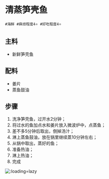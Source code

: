 # 清蒸笋壳鱼

```
#海鲜 #麻烦程度4⭐️ #好吃程度4⭐️
```

## 主料

- 新鲜笋壳鱼

## 配料

- 姜片
- 蒸鱼鼓油

## 步骤

1. 洗净笋壳鱼，过开水2分钟；
2. 将过水的鱼加点水和姜片放入微波炉中，点蒸鱼；
3. 差不多5分钟后取出，倒掉汤汁；
4. 淋上蒸鱼鼓油，放在锅里继续蒸10分钟左右；
5. 从锅中取出，蒸好的鱼；
6. 准备热油；
7. 淋上热油；
8. 完成

![](../_images/sunkeyu. ':loading=lazy')

